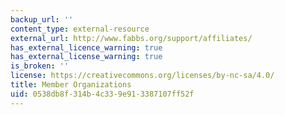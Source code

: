 ```yaml
---
backup_url: ''
content_type: external-resource
external_url: http://www.fabbs.org/support/affiliates/
has_external_licence_warning: true
has_external_license_warning: true
is_broken: ''
license: https://creativecommons.org/licenses/by-nc-sa/4.0/
title: Member Organizations
uid: 0538db8f-314b-4c33-9e91-3387107ff52f
---
```

